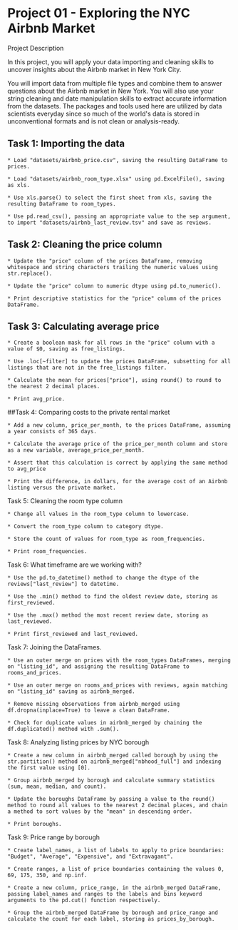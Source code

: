 # Project 01 - Exploring the NYC Airbnb Market

Project Description

In this project, you will apply your data importing and cleaning skills to uncover insights about the Airbnb market in New York City.

You will import data from multiple file types and combine them to answer questions about the Airbnb market in New York. You will also use your string cleaning and date manipulation skills to extract accurate information from the datasets. The packages and tools used here are utilized by data scientists everyday since so much of the world's data is stored in unconventional formats and is not clean or analysis-ready.


## Task 1: Importing the data

    * Load "datasets/airbnb_price.csv", saving the resulting DataFrame to prices.
    
    * Load "datasets/airbnb_room_type.xlsx" using pd.ExcelFile(), saving as xls.
    
    * Use xls.parse() to select the first sheet from xls, saving the resulting DataFrame to room_types.
    
    * Use pd.read_csv(), passing an appropriate value to the sep argument, to import "datasets/airbnb_last_review.tsv" and save as reviews.

## Task 2: Cleaning the price column

    * Update the "price" column of the prices DataFrame, removing whitespace and string characters trailing the numeric values using str.replace().
    
    * Update the "price" column to numeric dtype using pd.to_numeric().
    
    * Print descriptive statistics for the "price" column of the prices DataFrame.

## Task 3: Calculating average price

    * Create a boolean mask for all rows in the "price" column with a value of $0, saving as free_listings.
    
    * Use .loc[~filter] to update the prices DataFrame, subsetting for all listings that are not in the free_listings filter.
    
    * Calculate the mean for prices["price"], using round() to round to the nearest 2 decimal places.
    
    * Print avg_price.


##Task 4: Comparing costs to the private rental market

    * Add a new column, price_per_month, to the prices DataFrame, assuming a year consists of 365 days.
    
    * Calculate the average price of the price_per_month column and store as a new variable, average_price_per_month.
    
    * Assert that this calculation is correct by applying the same method to avg_price
    
    * Print the difference, in dollars, for the average cost of an Airbnb listing versus the private market.

Task 5: Cleaning the room type column

    * Change all values in the room_type column to lowercase.
    
    * Convert the room_type column to category dtype.
    
    * Store the count of values for room_type as room_frequencies.
    
    * Print room_frequencies.

Task 6: What timeframe are we working with?

    * Use the pd.to_datetime() method to change the dtype of the reviews["last_review"] to datetime.
    
    * Use the .min() method to find the oldest review date, storing as first_reviewed.
    
    * Use the .max() method the most recent review date, storing as last_reviewed.
    
    * Print first_reviewed and last_reviewed.

Task 7: Joining the DataFrames.

    * Use an outer merge on prices with the room_types DataFrames, merging on "listing_id", and assigning the resulting DataFrame to rooms_and_prices.
    
    * Use an outer merge on rooms_and_prices with reviews, again matching on "listing_id" saving as airbnb_merged.
    
    * Remove missing observations from airbnb_merged using df.dropna(inplace=True) to leave a clean DataFrame.
    
    * Check for duplicate values in airbnb_merged by chaining the df.duplicated() method with .sum().

Task 8: Analyzing listing prices by NYC borough

    * Create a new column in airbnb_merged called borough by using the str.partition() method on airbnb_merged["nbhood_full"] and indexing the first value using [0].
    
    * Group airbnb_merged by borough and calculate summary statistics (sum, mean, median, and count).
    
    * Update the boroughs DataFrame by passing a value to the round() method to round all values to the nearest 2 decimal places, and chain a method to sort values by the "mean" in descending order.
    
    * Print boroughs.

Task 9: Price range by borough

    * Create label_names, a list of labels to apply to price boundaries: "Budget", "Average", "Expensive", and "Extravagant".
    
    * Create ranges, a list of price boundaries containing the values 0, 69, 175, 350, and np.inf.
    
    * Create a new column, price_range, in the airbnb_merged DataFrame, passing label_names and ranges to the labels and bins keyword arguments to the pd.cut() function respectively.
    
    * Group the airbnb_merged DataFrame by borough and price_range and calculate the count for each label, storing as prices_by_borough.
